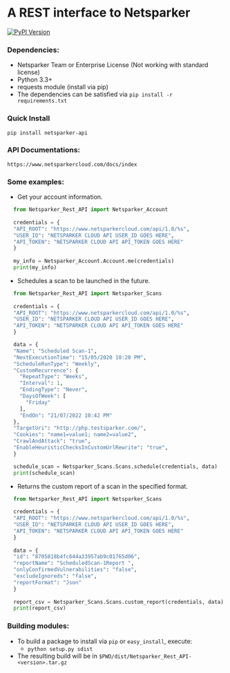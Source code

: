 
# A REST interface to Netsparker
[![PyPI Version](https://badge.fury.io/py/netsparker-rest-api.svg)](https://pypi.python.org/pypi/netsparker_rest_api)
### Dependencies:

* Netsparker Team or Enterprise License (Not working with standard license)
* Python 3.3+
* requests module (install via pip)
* The dependencies can be satisfied via `pip install -r requirements.txt`

### Quick Install
```
pip install netsparker-api
```
### API Documentations:
```
https://www.netsparkercloud.com/docs/index
```
### Some examples:

* Get your account information.

```python 
  from Netsparker_Rest_API import Netsparker_Account
  
  credentials = {
  "API_ROOT": "https://www.netsparkercloud.com/api/1.0/%s",
  "USER_ID": "NETSPARKER CLOUD API USER_ID GOES HERE",
  "API_TOKEN": "NETSPARKER CLOUD API API_TOKEN GOES HERE"
  }
  
  my_info = Netsparker_Account.Account.me(credentials)
  print(my_info)
```

* Schedules a scan to be launched in the future.

```python
  from Netsparker_Rest_API import Netsparker_Scans
  
  credentials = {
  "API_ROOT": "https://www.netsparkercloud.com/api/1.0/%s",
  "USER_ID": "NETSPARKER CLOUD API USER_ID GOES HERE",
  "API_TOKEN": "NETSPARKER CLOUD API API_TOKEN GOES HERE"
  }

  data = {
  "Name": "Scheduled Scan-1",
  "NextExecutionTime": "15/05/2020 10:20 PM",
  "ScheduleRunType": "Weekly",
  "CustomRecurrence": {
    "RepeatType": "Weeks",
    "Interval": 1,
    "EndingType": "Never",
    "DaysOfWeek": [
      "Friday"
    ],
    "EndOn": "21/07/2022 10:42 PM"
  },
  "TargetUri": "http://php.testsparker.com/",
  "Cookies": "name1=value1; name2=value2",
  "CrawlAndAttack": "true",
  "EnableHeuristicChecksInCustomUrlRewrite": "true",
  }

  schedule_scan = Netsparker_Scans.Scans.schedule(credentials, data)
  print(schedule_scan)
```

* Returns the custom report of a scan in the specified format.

```python
  from Netsparker_Rest_API import Netsparker_Scans
  
  credentials = {
  "API_ROOT": "https://www.netsparkercloud.com/api/1.0/%s",
  "USER_ID": "NETSPARKER CLOUD API USER_ID GOES HERE",
  "API_TOKEN": "NETSPARKER CLOUD API API_TOKEN GOES HERE"
  }
  
  data = {
  "id": "8705818b4fc644a33957ab9c01765d06",
  "reportName": "ScheduledScan-1Report ",
  "onlyConfirmedVulnerabilities": "false",
  "excludeIgnoreds": "false",
  "reportFormat": "Json"
  }
  
  report_csv = Netsparker_Scans.Scans.custom_report(credentials, data)
  print(report_csv)
```

### Building modules:

* To build a package to install via `pip` or `easy_install`, execute:
    * `python setup.py sdist`
* The resulting build will be in `$PWD/dist/Netsparker_Rest_API-<version>.tar.gz`
